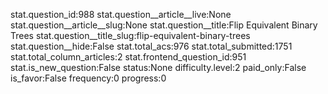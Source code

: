 stat.question_id:988
stat.question__article__live:None
stat.question__article__slug:None
stat.question__title:Flip Equivalent Binary Trees
stat.question__title_slug:flip-equivalent-binary-trees
stat.question__hide:False
stat.total_acs:976
stat.total_submitted:1751
stat.total_column_articles:2
stat.frontend_question_id:951
stat.is_new_question:False
status:None
difficulty.level:2
paid_only:False
is_favor:False
frequency:0
progress:0
